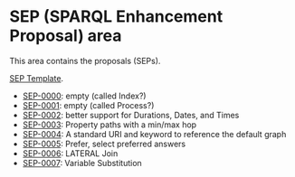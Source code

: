# SEP (SPARQL Enhancement Proposal) area

This area contains the proposals (SEPs).

[SEP Template](template.md).

* [SEP-0000](SEP-0000/sep-0000.md): empty (called Index?)
* [SEP-0001](SEP-0001/sep-0001.md): empty (called Process?)
* [SEP-0002](SEP-0002/sep-0002.md): better support for Durations, Dates, and Times
* [SEP-0003](SEP-0003/sep-0003.md): Property paths with a min/max hop
* [SEP-0004](SEP-0004/sep-0004.md): A standard URI and keyword to reference the default graph
* [SEP-0005](SEP-0005/sep-0005.md): Prefer, select preferred answers
* [SEP-0006](SEP-0006/sep-0006.md): LATERAL Join
* [SEP-0007](SEP-0007/sep-0007.md): Variable Substitution
